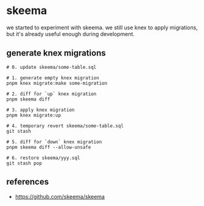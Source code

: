 # skeema

we started to experiment with skeema.
we still use knex to apply migrations, but it's already useful enough during development.

## generate knex migrations

```
# 0. update skeema/some-table.sql

# 1. generate empty knex migration
pnpm knex migrate:make some-migration

# 2. diff for `up` knex migration
pnpm skeema diff

# 3. apply knex migration
pnpm knex migrate:up

# 4. temporary revert skeema/some-table.sql
git stash

# 5. diff for `down` knex migration
pnpm skeema diff --allow-unsafe

# 6. restore skeema/yyy.sql
git stash pop
```

## references

- https://github.com/skeema/skeema
